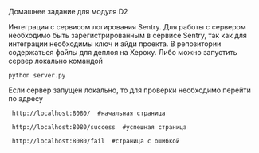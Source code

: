 Домашнее задание для модуля D2 

Интеграция с сервисом логирования Sentry. Для работы с сервером необходимо быть зарегистрированным в сервисе Sentry,
так как для интеграции необходимы ключ и айди проекта.
В репозитории содержаться файлы для деплоя на Хероку. Либо можно запустить сервер локально командой
    
    python server.py

Если сервер запущен локально, то для проверки необходимо перейти по адресу
    
     http://localhost:8080/  #начальная страница
    
     http://localhost:8080/success  #успешная страница
    
     http://localhost:8080/fail  #страница с ошибкой
     